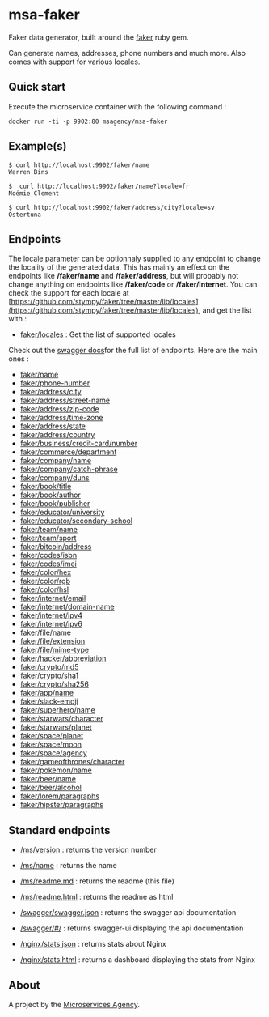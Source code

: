 
# msa-faker

Faker data generator, built around the [faker](https://github.com/stympy/faker) ruby gem.

Can generate names, addresses, phone numbers and much more. Also comes with support for various locales.

## Quick start

Execute the microservice container with the following command :

```
docker run -ti -p 9902:80 msagency/msa-faker
```

## Example(s)

```
$ curl http://localhost:9902/faker/name
Warren Bins

$  curl http://localhost:9902/faker/name?locale=fr
Noémie Clement

$ curl http://localhost:9902/faker/address/city?locale=sv
Östertuna

```

## Endpoints

The locale parameter can be optionnaly supplied to any endpoint to change the locality of the generated data. This has mainly an effect on the endpoints like **/faker/name** and **/faker/address**, but will probably not change anything on endpoints like **/faker/code** or **/faker/internet**. You can check the support for each locale at [https://github.com/stympy/faker/tree/master/lib/locales](https://github.com/stympy/faker/tree/master/lib/locales), and get the list with :

- [faker/locales](faker/locales) : Get the list of supported locales

Check out the [swagger docs](/swagger/#/)for the full list of endpoints. Here are the main ones :

- [faker/name](faker/name)
- [faker/phone-number](faker/phone-number)
- [faker/address/city](faker/address/city)
- [faker/address/street-name](faker/address/street-name)
- [faker/address/zip-code](faker/address/zip-code)
- [faker/address/time-zone](faker/address/time-zone)
- [faker/address/state](faker/address/state)
- [faker/address/country](faker/address/country)
- [faker/business/credit-card/number](faker/business/credit-card/number)
- [faker/commerce/department](faker/commerce/department)
- [faker/company/name](faker/company/name)
- [faker/company/catch-phrase](faker/company/catch-phrase)
- [faker/company/duns](faker/company/duns)
- [faker/book/title](faker/book/title)
- [faker/book/author](faker/book/author)
- [faker/book/publisher](faker/book/publisher)
- [faker/educator/university](faker/educator/university)
- [faker/educator/secondary-school](faker/educator/secondary-school)
- [faker/team/name](faker/team/name)
- [faker/team/sport](faker/team/sport)
- [faker/bitcoin/address](faker/bitcoin/address)
- [faker/codes/isbn](faker/codes/isbn)
- [faker/codes/imei](faker/codes/imei)
- [faker/color/hex](faker/color/hex)
- [faker/color/rgb](faker/color/rgb)
- [faker/color/hsl](faker/color/hsl)
- [faker/internet/email](faker/internet/email)
- [faker/internet/domain-name](faker/internet/domain-name)
- [faker/internet/ipv4](faker/internet/ipv4)
- [faker/internet/ipv6](faker/internet/ipv6)
- [faker/file/name](faker/file/name)
- [faker/file/extension](faker/file/extension)
- [faker/file/mime-type](faker/file/mime-type)
- [faker/hacker/abbreviation](faker/hacker/abbreviation)
- [faker/crypto/md5](faker/crypto/md5)
- [faker/crypto/sha1](faker/crypto/sha1)
- [faker/crypto/sha256](faker/crypto/sha256)
- [faker/app/name](faker/app/name)
- [faker/slack-emoji](faker/slack-emoji)
- [faker/superhero/name](faker/superhero/name)
- [faker/starwars/character](faker/starwars/character)
- [faker/starwars/planet](faker/starwars/planet)
- [faker/space/planet](faker/space/planet)
- [faker/space/moon](faker/space/moon)
- [faker/space/agency](faker/space/agency)
- [faker/gameofthrones/character](faker/gameofthrones/character)
- [faker/pokemon/name](faker/pokemon/name)
- [faker/beer/name](faker/beer/name)
- [faker/beer/alcohol](faker/beer/alcohol)
- [faker/lorem/paragraphs](faker/lorem/paragraphs)
- [faker/hipster/paragraphs](faker/hipster/paragraphs)

## Standard endpoints

- [/ms/version](/ms/version) : returns the version number

- [/ms/name](/ms/name) : returns the name

- [/ms/readme.md](/ms/readme.md) : returns the readme (this file)

- [/ms/readme.html](/ms/readme.html) : returns the readme as html

- [/swagger/swagger.json](/swagger/swagger.json) : returns the swagger api documentation

- [/swagger/#/](/swagger/#/) : returns swagger-ui displaying the api documentation

- [/nginx/stats.json](/nginx/stats.json) : returns stats about Nginx

- [/nginx/stats.html](/nginx/stats.html) : returns a dashboard displaying the stats from Nginx


## About

A project by the [Microservices Agency](https://microservices.agency).
